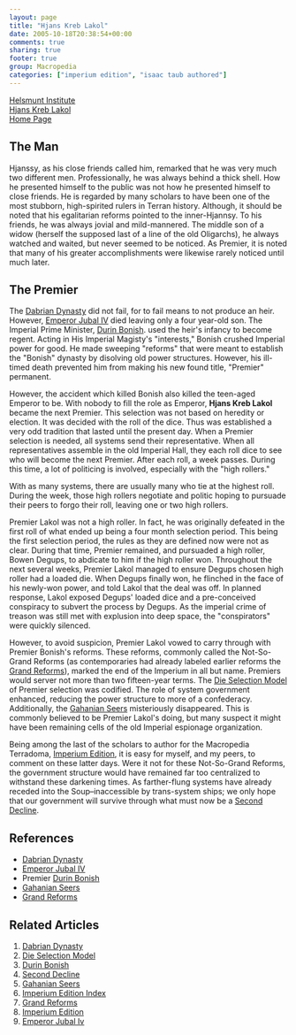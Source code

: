 ```yaml
---
layout: page
title: "Hjans Kreb Lakol"
date: 2005-10-18T20:38:54+00:00
comments: true
sharing: true
footer: true
group: Macropedia
categories: ["imperium edition", "isaac taub authored"]
---
```


<div class='row'>
	<div class='col-md-4'><a href='/macropedia/helsmunt-institute'>Helsmunt Institute</a></div>
	<div class='col-md-4'><a href='/macropedia/hjans-kreb-lakol'>Hjans Kreb Lakol</a></div>
	<div class='col-md-4'><a href='/macropedia/home-page'>Home Page</a></div>
</div>




## The Man

Hjanssy, as his close friends called him, remarked that he was very much two different men. Professionally, he was always behind a thick shell. How he presented himself to the public was not how he presented himself to close friends. He is regarded by many scholars to have been one of the most stubborn, high-spirited rulers in Terran history. Although, it should be noted that his egalitarian reforms pointed to the inner-Hjannsy. To his friends, he was always jovial and mild-mannered. The middle son of a widow (herself the supposed last of a line of the old Oligarchs), he always watched and waited, but never seemed to be noticed. As Premier, it is noted that many of his greater accomplishments were likewise rarely noticed until much later.

## The Premier

The [Dabrian Dynasty](/macropedia/dabrian-dynasty) did not fail, for to fail means to not produce an heir. However, [Emperor Jubal IV](/macropedia/jubal-four) died leaving only a four year-old son. The Imperial Prime Minister, [Durin Bonish](/macropedia/durin-bonish). used the heir's infancy to become regent. Acting in His Imperial Magisty's "interests," Bonish crushed Imperial power for good. He made sweeping "reforms" that were meant to establish the "Bonish" dynasty by disolving old power structures. However, his ill-timed death prevented him from making his new found title, "Premier" permanent.

However, the accident which killed Bonish also killed the teen-aged Emperor to be. With nobody to fill the role as Emperor, **Hjans Kreb Lakol** became the next Premier. This selection was not based on heredity or election. It was decided with the roll of the dice. Thus was established a very odd tradition that lasted until the present day. When a Premier selection is needed, all systems send their representative. When all representatives assemble in the old Imperial Hall, they each roll dice to see who will become the next Premier. After each roll, a week passes. During this time, a lot of politicing is involved, especially with the "high rollers."

With as many systems, there are usually many who tie at the highest roll. During the week, those high rollers negotiate and politic hoping to pursuade their peers to forgo their roll, leaving one or two high rollers.

Premier Lakol was not a high roller. In fact, he was originally defeated in the first roll of what ended up being a four month selection period. This being the first selection period, the rules as they are defined now were not as clear. During that time, Premier remained, and pursuaded a high roller, Bowen Degups, to abdicate to him if the high roller won. Throughout the next several weeks, Premier Lakol managed to ensure Degups chosen high roller had a loaded die. When Degups finally won, he flinched in the face of his newly-won power, and told Lakol that the deal was off. In planned response, Lakol exposed Degups' loaded dice and a pre-conceived conspiracy to subvert the process by Degups. As the imperial crime of treason was still met with explusion into deep space, the "conspirators" were quickly silenced.

However, to avoid suspicion, Premier Lakol vowed to carry through with Premier Bonish's reforms. These reforms, commonly called the Not-So-Grand Reforms (as contemporaries had already labeled earlier reforms the [Grand Reforms](/macropedia/grand-reforms)), marked the end of the Imperium in all but name. Premiers would server not more than two fifteen-year terms. The [Die Selection Model](/social-sciences/die-selection-model) of Premier selection was codified. The role of system government enhanced, reducing the power structure to more of a confederacy. Additionally, the [Gahanian Seers](/macropedia/gahanian-seers) misteriously disappeared. This is commonly believed to be Premier Lakol's doing, but many suspect it might have been remaining cells of the old Imperial espionage organization.

Being among the last of the scholars to author for the Macropedia Terradoma, [Imperium Edition](/macropedia/imperium-edition), it is easy for myself, and my peers, to comment on these latter days. Were it not for these Not-So-Grand Reforms, the government structure would have remained far too centralized to withstand these darkening times. As farther-flung systems have already receded into the Soup&ndash;inaccessible by trans-system ships; we only hope that our government will survive through what must now be a [Second Decline](/chronology/second-decline).

## References
* [Dabrian Dynasty](/macropedia/dabrian-dynasty)
* [Emperor Jubal IV](/macropedia/jubal-four)
* Premier [Durin Bonish](/macropedia/durin-bonish)
* [Gahanian Seers](/macropedia/gahanian-seers)
* [Grand Reforms](/macropedia/grand-reforms)

## Related Articles

1. [Dabrian Dynasty](/macropedia/dabrian-dynasty)
2. [Die Selection Model](/social-sciences/die-selection-model)
3. [Durin Bonish](/macropedia/durin-bonish)
4. [Second Decline](/chronology/second-decline)
5. [Gahanian Seers](/macropedia/gahanian-seers)
6. [Imperium Edition Index](/macropedia/imperium-edition-index)
7. [Grand Reforms](/macropedia/grand-reforms)
8. [Imperium Edition](/macropedia/imperium-edition)
9. [Emperor Jubal Iv](/macropedia/jubal-four)



 
